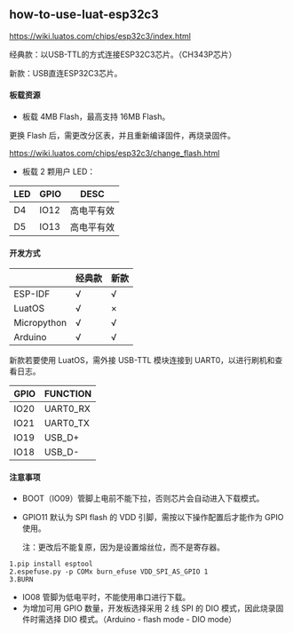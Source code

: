 ## how-to-use-luat-esp32c3

https://wiki.luatos.com/chips/esp32c3/index.html

经典款：以USB-TTL的方式连接ESP32C3芯片。（CH343P芯片）

新款：USB直连ESP32C3芯片。

#### 板载资源

* 板载 4MB Flash，最高支持 16MB Flash。

更换 Flash 后，需更改分区表，并且重新编译固件，再烧录固件。

https://wiki.luatos.com/chips/esp32c3/change_flash.html

* 板载 2 颗用户 LED：

| LED  | GPIO | DESC       |
| ---- | ---- | ---------- |
| D4   | IO12 | 高电平有效 |
| D5   | IO13 | 高电平有效 |

#### 开发方式

|             | 经典款 | 新款 |
| ----------- | ------ | ---- |
| ESP-IDF     | √      | √    |
| LuatOS      | √      | ×    |
| Micropython | √      | √    |
| Arduino     | √      | √    |

新款若要使用 LuatOS，需外接 USB-TTL 模块连接到 UART0，以进行刷机和查看日志。

| GPIO | FUNCTION |
| ---- | -------- |
| IO20 | UART0_RX |
| IO21 | UART0_TX |
| IO19 | USB_D+   |
| IO18 | USB_D-   |

#### 注意事项

* BOOT（IO09）管脚上电前不能下拉，否则芯片会自动进入下载模式。

* GPIO11 默认为 SPI flash 的 VDD 引脚，需按以下操作配置后才能作为 GPIO 使用。

  注：更改后不能复原，因为是设置熔丝位，而不是寄存器。

```
1.pip install esptool
2.espefuse.py -p COMx burn_efuse VDD_SPI_AS_GPIO 1
3.BURN
```

* IO08 管脚为低电平时，不能使用串口进行下载。
* 为增加可用 GPIO 数量，开发板选择采用 2 线 SPI 的 DIO 模式，因此烧录固件时需选择 DIO 模式。（Arduino - flash mode - DIO mode）

